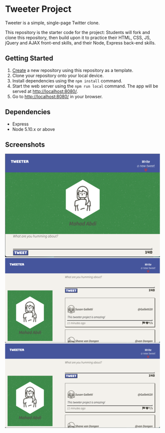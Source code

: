 # Tweeter Project

Tweeter is a simple, single-page Twitter clone.

This repository is the starter code for the project: Students will fork and clone this repository, then build upon it to practice their HTML, CSS, JS, jQuery and AJAX front-end skills, and their Node, Express back-end skills.

## Getting Started

1. [Create](https://docs.github.com/en/repositories/creating-and-managing-repositories/creating-a-repository-from-a-template) a new repository using this repository as a template.
2. Clone your repository onto your local device.
3. Install dependencies using the `npm install` command.
4. Start the web server using the `npm run local` command. The app will be served at <http://localhost:8080/>.
5. Go to <http://localhost:8080/> in your browser.

## Dependencies

- Express
- Node 5.10.x or above

## Screenshots

!["Tweeter Mobile view header"](https://github.com/mahadabdi9/tweeter-project/blob/master/Docs/MobileViewHeader.png?raw=true)
!["Tweeter Desktop view"](https://github.com/mahadabdi9/tweeter-project/blob/master/Docs/TweeterDesktopView.png?raw=true)
!["Tweeter Mobile view tweets"](https://github.com/mahadabdi9/tweeter-project/blob/master/Docs/TweeterDesktopView.png?raw=true)
